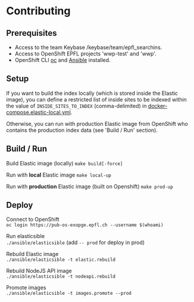 Contributing
============

Prerequisites
-------------

* Access to the team Keybase /keybase/team/epfl_searchins.
* Access to OpenShift EPFL projects 'wwp-test' and 'wwp'.
* OpenShift CLI [oc](https://docs.openshift.com/container-platform/3.11/cli_reference/get_started_cli.html#installing-the-cli) and [Ansible](https://docs.ansible.com/ansible/latest/installation_guide/intro_installation.html) installed.


Setup
-----

If you want to build the index locally (which is stored inside the Elastic image), you can define a restricted list of inside sites to be indexed within the value of `INSIDE_SITES_TO_INDEX` (comma-delimited) in [docker-compose.elastic-local.yml](docker-compose.elastic-local.yml).

Otherwise, you can run with production Elastic image from OpenShift who contains the production index data (see 'Build / Run' section).

Build / Run
-----------

Build Elastic image (locally)
`make build[-force]`

Run with **local** Elastic image
`make local-up`

Run with **production** Elastic image (built on Openshift)
`make prod-up`

Deploy
------

Connect to OpenShift  
`oc login https://pub-os-exopge.epfl.ch --username $(whoami)`

Run elasticsible  
`./ansible/elasticsible` (add `-- prod` for deploy in prod)

Rebuild Elastic image  
`./ansible/elasticsible -t elastic.rebuild`

Rebuild NodeJS API image  
`./ansible/elasticsible -t nodeapi.rebuild`

Promote images  
`./ansible/elasticsible -t images.promote --prod`
